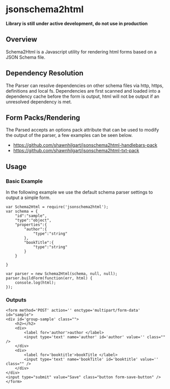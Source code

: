 jsonschema2html
===============

**Library is still under active development, do not use in production**

## Overview

Schema2Html is a Javascript utility for rendering html forms based on a JSON Schema file. 

## Dependency Resolution

The Parser can resolve dependencies on other schema files via http, https, definitions and local fs. Dependencies are first scanned and loaded into a dependency cache before the form is output, html will not be output if an unresolved dependency is met.

## Form Packs/Rendering

The Parsed accepts an options pack attribute that can be used to modify the output of the parser, a few examples can be seen below.

* https://github.com/shawnhilgart/jsonschema2html-handlebars-pack
* https://github.com/shawnhilgart/jsonschema2html-txt-pack

## Usage

### Basic Example

In the following example we use the default schema parser settings to output a simple form.

```
var Schema2Html = require('jsonschema2html');
var schema = {
    "id":"sample",
    "type":"object",
    "properties":{
        "author":{
            "type":"string"
        },
        "bookTitle":{
            "type":"string"
        }
    }

}

var parser = new Schema2Html(schema, null, null);
parser.buildForm(function(err, html) {
    console.log(html);
}); 

```

### Outputs

```
<form method='POST' action='' enctype='multipart/form-data' id="sample">
<div id='group-sample' class="">
    <h2></h2>
    <div>
        <label for='author'>author </label>
        <input type='text' name='author' id='author' value='' class="" />
    </div>
    <div>
        <label for='booktitle'>bookTitle </label>
        <input type='text' name='bookTitle' id='booktitle' value='' class="" />
    </div>
</div> 
<input type="submit" value="Save" class="button form-save-button" /> 
</form>

```

